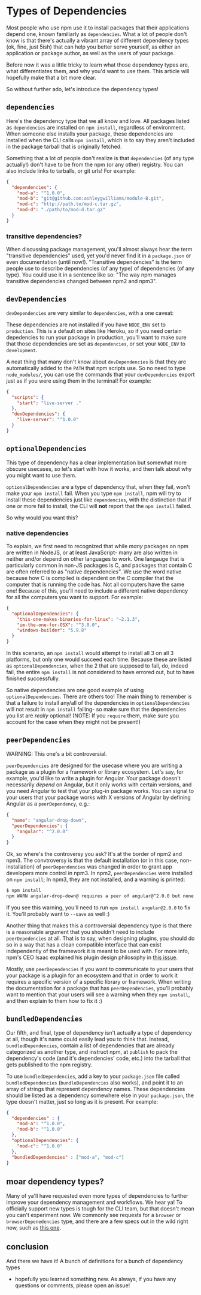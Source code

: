 <!--
title: 06 - Types of Dependencies
featured: true
-->

# Types of Dependencies

Most people who use npm use it to install packages that their applications
depend one, known familiarly as `dependencies`. What a lot of people don't
know is that there's actually a vibrant array of different dependency types
(ok, fine, just 5ish) that can help you better serve yourself, as either an
application or package author, as well as the users of your package. 

Before now it was a little tricky to learn what those dependency types are, 
what differentiates them, and why you'd want to use them. This article will
hopefully make that a bit more clear.

So without further ado, let's introduce the dependency types!

## `dependencies`

Here's the dependency type that we all know and love. All packages listed as
`dependencies` are installed on `npm install`, regardless of environment.
When someone else installs your package, these dependencies are installed
when the CLI calls `npm install`, which is to say they aren't included in 
the package tarball that is originally fetched. 

Something that a lot of people don't realize is that `dependencies` (of any
type actually!) don't have to be from the npm (or any other) registry. You
can also include links to tarballs, or git urls! For example:

```json
{
  "dependencies": {
    "mod-a": "^1.0.0",
    "mod-b": "git@github.com:ashleygwilliams/module-B.git",
    "mod-c": "http://path.to/mod-c.tar.gz",
    "mod-d": "./path/to/mod-d.tar.gz"
  }
}
```

### transitive dependencies?

When discussing package management, you'll almost always hear the term
"transitive dependencies" used, yet you'd never find it in a `package.json`
or even documentation (until now!). "Transitive dependencies" is the term
people use to describe dependencies (of any type) of dependencies (of any
type). You could use it in a sentence like so: "The way npm manages
transitive dependencies changed between npm2 and npm3".

## `devDependencies`

`devDependencies` are very similar to `dependencies`, with a one caveat:

These dependencies are not installed if you have `NODE_ENV` set to
`production`. This is a default on sites like Heroku, so if you need certain
depedencies to run your package in production, you'll want to make sure that
those dependencies are set as `dependencies`, or set your `NODE_ENV` to 
`development`.

A neat thing that many don't know about `devDependencies` is that they are
automatically added to the `PATH` that npm scripts use. So no need to type
`node_modules/`, you can use the commands that your `devDependencies` export
just as if you were using them in the terminal! For example:

```json
{
  "scripts": {
    "start": "live-server ."
  },
  "devDependencies": {
    "live-server": "^1.0.0"
  }
}
```

## `optionalDependencies`

This type of dependency has a clear implementation but somewhat more obscure
usecases, so let's start with how it works, and then talk about why you
might want to use them.

`optionalDependencies` are a type of dependency that, when they fail, won't 
make your `npm install` fail. When you type `npm install`, npm will try to
install these dependencies just like `dependencies`, with the distinction
that if one or more fail to install, the CLI will **not** report that the
`npm install` failed.

So why would you want this?

### native dependencies

To explain, we first need to recognized that while *many* packages on npm
are written in NodeJS, or at least JavaScript- many are also written in 
neither and/or depend on other languages to work. One langauge that is
particularly common in non-JS packages is C, and packages that contain C are
often referred to as "native dependencies". We use the word native because
how C is compiled is dependent on the C compiler that the computer that is
running the code has. Not all computers have the same one! Because of this,
you'll need to include a different native dependency for all the computers
you want to support. For example:

```json
{
  "optionalDependencies": {
    "this-one-makes-binaries-for-linux": "~2.1.3",
    "im-the-one-for-OSX": "^3.0.0",
    "windows-builder": "5.9.8"
  }
}
```

In this scenario, an `npm install` would attempt to install all 3 on all 3
platforms, but only one would succeed each time. Because these are listed as
`optionalDependencies`, when the 2 that are supposed to fail, do, indeed
fail, the entire `npm install` is not considered to have errored out, but to
have finished successfully.

So native dependencies are one good example of using `optionalDependencies`.
There are others too! The main thing to remember is that a failure to
install any/all of the dependencies in `optionalDependencies` will not
result in `npm install` failing- so make sure that the dependencies you list
are *really* optional! (NOTE: If you `require` them, make sure you account
for the case when they might not be present!)

## `peerDependencies`

WARNING: This one's a bit controversial.

`peerDependencies` are designed for the usecase where you are writing a
package as a plugin for a framework or library ecosystem. Let's say, for
example, you'd like to write a plugin for Angular. Your package doesn't
necessarily *depend* on Angular, but it only works with certain versions,
and you need Angular to test that your plug-in package works. You can signal
to your users that your package works with X versions of Angular by defining
Angular as a `peerDependency`, e.g.:

```json
{
  "name": "angular-drop-down",
  "peerDependencies": {
    "angular": "^2.0.0"
  }
}
```

Ok, so where's the controversy you ask? It's at the border of npm2 and npm3.
The convtroversy is that the default installation (or in this case,
non-installation) of `peerDependencies` was changed in order to grant app
developers more control in npm3. In npm2, `peerDependencies` were installed
on `npm install`; In npm3, they are not installed, and a warning is printed:

```sh
$ npm install
npm WARN angular-drop-down@ requires a peer of angular@^2.0.0 but none was installed.
```

If you see this warning, you'll need to run `npm install angular@2.0.0` to
fix it. You'll probably want to `--save` as well :)

Another thing that makes this a controversial dependency type is that there
is a reasonable argument that you shouldn't need to include 
`peerDepedencies` at all. That is to say, when designing plugins, you should
do so in a way that has a clean compatible interface that can exist 
independently of the framework it is meant to be used with. For more info,
 npm's CEO Isaac explained his plugin design philosophy in 
[this issue](https://github.com/npm/npm/issues/5080#issuecomment-40553859).

Mostly, use `peerDependencies` if you want to communicate to your users that
your package is a plugin for an ecosystem and that in order to work it
requires a specific version of a specific library or framework. When writing
the documentation for a package that has `peerDependencies`, you'll probably
want to mention that your users will see a warning when they `npm install`,
and then explain to them how to fix it :)

## `bundledDependencies`

Our fifth, and final, type of dependency isn't actually a type of dependency
at all, though it's name could easily lead you to think that. Instead,
`bundledDependencies`, contain a list of dependencies that are already
categorized as another type, and instruct npm, at `publish` to pack the
dependency's code (and it's dependencies' code, etc.) into the tarball that 
gets published to the npm registry.

To use `bundledDependencies`, add a key to your `package.json` file called 
`bundledDependencies` (`bundleDependencies` also works), and point it to an
array of strings that represent dependency names. These dependencies should
be listed as a dependency somewhere else in your `package.json`, the type
doesn't matter, just so long as it is present. For example:

```json
{
  "dependencies" : {
    "mod-a": "^1.0.0",
    "mod-b": "^1.0.0"
  },
  "optionalDependencies": {
    "mod-c": "^1.0.0"
  },
  "bundledDependencies" : ["mod-a", "mod-c"]
}
```

## moar dependency types?

Many of ya'll have requested even more types of dependencies to further
improve your dependency management and workflows. We hear ya! To officially
support new types is tough for the CLI team, but that doesn't mean you can't
experiment now. We commonly see requests for a `browser` or 
`browserDepenedencies` type, and there are a few specs out in the wild right
now, such as [this one](https://github.com/defunctzombie/package-browser-field-spec).

## conclusion

And there we have it! A bunch of definitions for a bunch of dependency types
- hopefully you learned something new. As always, if you have any questions 
or comments, please open an issue!
